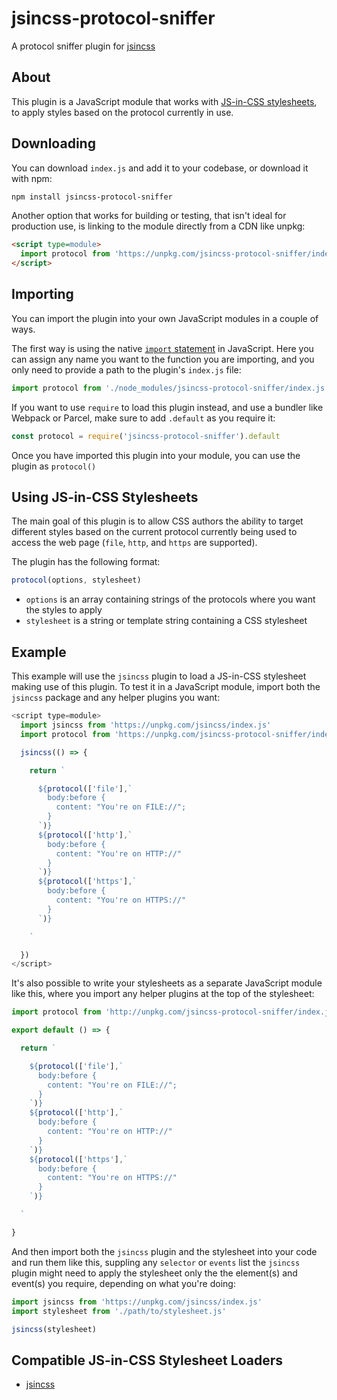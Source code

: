 # jsincss-protocol-sniffer

A protocol sniffer plugin for [jsincss](https://github.com/tomhodgins/jsincss)

## About

This plugin is a JavaScript module that works with [JS-in-CSS stylesheets](https://responsive.style/theory/what-is-a-jic-stylesheet.html), to apply styles based on the protocol currently in use.

## Downloading

You can download `index.js` and add it to your codebase, or download it with npm:

```bash
npm install jsincss-protocol-sniffer
```

Another option that works for building or testing, that isn't ideal for production use, is linking to the module directly from a CDN like unpkg:

```html
<script type=module>
  import protocol from 'https://unpkg.com/jsincss-protocol-sniffer/index.js'
</script>
```

## Importing

You can import the plugin into your own JavaScript modules in a couple of ways.

The first way is using the native [`import` statement](https://developer.mozilla.org/en-US/docs/Web/JavaScript/Reference/Statements/import) in JavaScript. Here you can assign any name you want to the function you are importing, and you only need to provide a path to the plugin's `index.js` file:

```js
import protocol from './node_modules/jsincss-protocol-sniffer/index.js'
```

If you want to use `require` to load this plugin instead, and use a bundler like Webpack or Parcel, make sure to add `.default` as you require it:

```js
const protocol = require('jsincss-protocol-sniffer').default
```

Once you have imported this plugin into your module, you can use the plugin as `protocol()`

## Using JS-in-CSS Stylesheets

The main goal of this plugin is to allow CSS authors the ability to target different styles based on the current protocol currently being used to access the web page (`file`, `http`, and `https` are supported).

The plugin has the following format:

```js
protocol(options, stylesheet)
```

- `options` is an array containing strings of the protocols where you want the styles to apply
- `stylesheet` is a string or template string containing a CSS stylesheet

## Example

This example will use the `jsincss` plugin to load a JS-in-CSS stylesheet making use of this plugin. To test it in a JavaScript module, import both the `jsincss` package and any helper plugins you want:

```js
<script type=module>
  import jsincss from 'https://unpkg.com/jsincss/index.js'
  import protocol from 'https://unpkg.com/jsincss-protocol-sniffer/index.js'

  jsincss(() => {

    return `

      ${protocol(['file'],`
        body:before {
          content: "You're on FILE://";
        }
      `)}
      ${protocol(['http'],`
        body:before {
          content: "You're on HTTP://"
        }
      `)}
      ${protocol(['https'],`
        body:before {
          content: "You're on HTTPS://"
        }
      `)}

    `

  })
</script>
```

It's also possible to write your stylesheets as a separate JavaScript module like this, where you import any helper plugins at the top of the stylesheet:

```js
import protocol from 'http://unpkg.com/jsincss-protocol-sniffer/index.js'

export default () => {

  return `

    ${protocol(['file'],`
      body:before {
        content: "You're on FILE://";
      }
    `)}
    ${protocol(['http'],`
      body:before {
        content: "You're on HTTP://"
      }
    `)}
    ${protocol(['https'],`
      body:before {
        content: "You're on HTTPS://"
      }
    `)}

  `

}
```

And then import both the `jsincss` plugin and the stylesheet into your code and run them like this, suppling any `selector` or `events` list the `jsincss` plugin might need to apply the stylesheet only the the element(s) and event(s) you require, depending on what you're doing:

```js
import jsincss from 'https://unpkg.com/jsincss/index.js'
import stylesheet from './path/to/stylesheet.js'

jsincss(stylesheet)
```

## Compatible JS-in-CSS Stylesheet Loaders

- [jsincss](https://github.com/tomhodgins/jsincss)